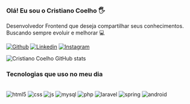 ### Olá! Eu sou o Cristiano Coelho 🖐️

Desenvolvedor Frontend que deseja compartilhar seus conhecimentos. Buscando sempre evoluir e melhorar 💻 


[![Github](https://img.shields.io/badge/GitHub-100000?style=for-the-badge&logo=github&logoColor=white)](https://github.com/cristianocoe)
[![Linkedin](https://img.shields.io/badge/LinkedIn-0077B5?style=for-the-badge&logo=linkedin&logoColor=white)](https://www.linkedin.com/in/cristianocoelho)
[![Instagram](https://img.shields.io/badge/Instagram-800000?style=for-the-badge&logo=instagram&logoColor=white)](https://www.instagram.com/cristianocoe)

![Cristiano Coelho GitHub stats](https://github-readme-stats.vercel.app/api?username=cristianocoe&anuraghazra&show_icons=true&theme=highcontrast)

### Tecnologias que uso no meu dia

<div style="display: inline_block"><br/>
  <img align="center" alt="html5" src="https://img.shields.io/badge/HTML5-E34F26?style=for-the-badge&logo=html5&logoColor=white" />
  <img align=center alt="css" src="https://img.shields.io/badge/CSS3-1572B6?style=for-the-badge&logo=css3&logoColor=white" />
  <img align=center alt="js" src="https://img.shields.io/badge/JavaScript-F7DF1E?style=for-the-badge&logo=javascript&logoColor=black" />
  <img align=center alt="mysql" src="https://img.shields.io/badge/MySQL-00000F?style=for-the-badge&logo=mysql&logoColor=white" />
  <img align=center alt="php" src="https://img.shields.io/badge/PHP-777BB4?style=for-the-badge&logo=php&logoColor=white" />
  <img align=center alt="laravel" src="https://img.shields.io/badge/Laravel-FF2D20?style=for-the-badge&logo=laravel&logoColor=white" />
  <img align=center alt="spring" src="https://img.shields.io/badge/Spring-6DB33F?style=for-the-badge&logo=spring&logoColor=white" />
  <img align=center alt="android" src="https://img.shields.io/badge/Android-3DDC84?style=for-the-badge&logo=android&logoColor=white" />
</div>
